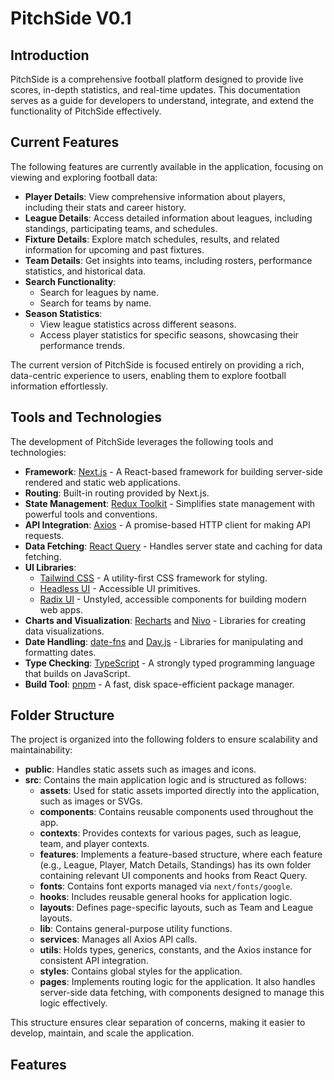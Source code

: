# PitchSide V0.1

## Introduction

PitchSide is a comprehensive football platform designed to provide live scores, in-depth statistics, and real-time updates. This documentation serves as a guide for developers to understand, integrate, and extend the functionality of PitchSide effectively.

## Current Features

The following features are currently available in the application, focusing on viewing and exploring football data:

- **Player Details**: View comprehensive information about players, including their stats and career history.
- **League Details**: Access detailed information about leagues, including standings, participating teams, and schedules.
- **Fixture Details**: Explore match schedules, results, and related information for upcoming and past fixtures.
- **Team Details**: Get insights into teams, including rosters, performance statistics, and historical data.
- **Search Functionality**:
  - Search for leagues by name.
  - Search for teams by name.
- **Season Statistics**:
  - View league statistics across different seasons.
  - Access player statistics for specific seasons, showcasing their performance trends.

The current version of PitchSide is focused entirely on providing a rich, data-centric experience to users, enabling them to explore football information effortlessly.

## Tools and Technologies

The development of PitchSide leverages the following tools and technologies:

- **Framework**: [Next.js](https://nextjs.org/) - A React-based framework for building server-side rendered and static web applications.
- **Routing**: Built-in routing provided by Next.js.
- **State Management**: [Redux Toolkit](https://redux-toolkit.js.org/) - Simplifies state management with powerful tools and conventions.
- **API Integration**: [Axios](https://axios-http.com/) - A promise-based HTTP client for making API requests.
- **Data Fetching**: [React Query](https://tanstack.com/query/v5) - Handles server state and caching for data fetching.
- **UI Libraries**:
  - [Tailwind CSS](https://tailwindcss.com/) - A utility-first CSS framework for styling.
  - [Headless UI](https://headlessui.dev/) - Accessible UI primitives.
  - [Radix UI](https://www.radix-ui.com/) - Unstyled, accessible components for building modern web apps.
- **Charts and Visualization**: [Recharts](https://recharts.org/) and [Nivo](https://nivo.rocks/) - Libraries for creating data visualizations.
- **Date Handling**: [date-fns](https://date-fns.org/) and [Day.js](https://day.js.org/) - Libraries for manipulating and formatting dates.
- **Type Checking**: [TypeScript](https://www.typescriptlang.org/) - A strongly typed programming language that builds on JavaScript.
- **Build Tool**: [pnpm](https://pnpm.io/) - A fast, disk space-efficient package manager.

## Folder Structure

The project is organized into the following folders to ensure scalability and maintainability:

- **public**: Handles static assets such as images and icons.
- **src**: Contains the main application logic and is structured as follows:
  - **assets**: Used for static assets imported directly into the application, such as images or SVGs.
  - **components**: Contains reusable components used throughout the app.
  - **contexts**: Provides contexts for various pages, such as league, team, and player contexts.
  - **features**: Implements a feature-based structure, where each feature (e.g., League, Player, Match Details, Standings) has its own folder containing relevant UI components and hooks from React Query.
  - **fonts**: Contains font exports managed via `next/fonts/google`.
  - **hooks**: Includes reusable general hooks for application logic.
  - **layouts**: Defines page-specific layouts, such as Team and League layouts.
  - **lib**: Contains general-purpose utility functions.
  - **services**: Manages all Axios API calls.
  - **utils**: Holds types, generics, constants, and the Axios instance for consistent API integration.
  - **styles**: Contains global styles for the application.
  - **pages**: Implements routing logic for the application. It also handles server-side data fetching, with components designed to manage this logic effectively.

This structure ensures clear separation of concerns, making it easier to develop, maintain, and scale the application.

## Features
